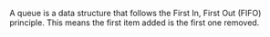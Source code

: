 


A queue is a data structure that follows the First In, First Out (FIFO) principle. This means the first item added is the first one removed.
